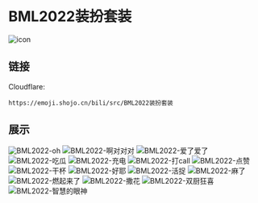 # BML2022装扮套装
![icon](https://emoji.shojo.cn/bili/src/BML2022装扮套装/icon.png)
## 链接
Cloudflare:
```
https://emoji.shojo.cn/bili/src/BML2022装扮套装
```
## 展示
![BML2022-oh](https://emoji.shojo.cn/bili/src/BML2022装扮套装/BML2022-oh.png)
![BML2022-啊对对对](https://emoji.shojo.cn/bili/src/BML2022装扮套装/BML2022-啊对对对.png)
![BML2022-爱了爱了](https://emoji.shojo.cn/bili/src/BML2022装扮套装/BML2022-爱了爱了.png)
![BML2022-吃瓜](https://emoji.shojo.cn/bili/src/BML2022装扮套装/BML2022-吃瓜.png)
![BML2022-充电](https://emoji.shojo.cn/bili/src/BML2022装扮套装/BML2022-充电.png)
![BML2022-打call](https://emoji.shojo.cn/bili/src/BML2022装扮套装/BML2022-打call.png)
![BML2022-点赞](https://emoji.shojo.cn/bili/src/BML2022装扮套装/BML2022-点赞.png)
![BML2022-干杯](https://emoji.shojo.cn/bili/src/BML2022装扮套装/BML2022-干杯.png)
![BML2022-好耶](https://emoji.shojo.cn/bili/src/BML2022装扮套装/BML2022-好耶.png)
![BML2022-活捉](https://emoji.shojo.cn/bili/src/BML2022装扮套装/BML2022-活捉.png)
![BML2022-麻了](https://emoji.shojo.cn/bili/src/BML2022装扮套装/BML2022-麻了.png)
![BML2022-燃起来了](https://emoji.shojo.cn/bili/src/BML2022装扮套装/BML2022-燃起来了.png)
![BML2022-撒花](https://emoji.shojo.cn/bili/src/BML2022装扮套装/BML2022-撒花.png)
![BML2022-双厨狂喜](https://emoji.shojo.cn/bili/src/BML2022装扮套装/BML2022-双厨狂喜.png)
![BML2022-智慧的眼神](https://emoji.shojo.cn/bili/src/BML2022装扮套装/BML2022-智慧的眼神.png)
